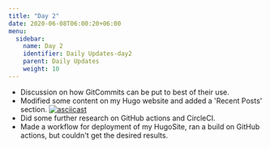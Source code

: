 ```yaml
---
title: "Day 2"
date: 2020-06-08T06:00:20+06:00
menu:
  sidebar:
    name: Day 2
    identifier: Daily Updates-day2
    parent: Daily Updates
    weight: 10
---
```


- Discussion on how GitCommits can be put to best of their use.
- Modified some content on my Hugo website and added a 'Recent Posts' section.
[![asciicast](https://asciinema.org/a/8fz6ypSTsmjIl5ytvbKNyFR5D.svg)](https://asciinema.org/a/8fz6ypSTsmjIl5ytvbKNyFR5D)
- Did some further research on GitHub actions and CircleCI.
- Made a workflow for deployment of my HugoSite, ran a build on GitHub actions, but couldn't get the desired results.

